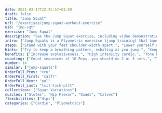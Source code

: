 ```yaml
---
date: 2021-03-17T22:45:57+01:00
draft: false
title: "Jump Squat"
url: "/exercises/jump-squat-workout-exercise"
eid: "jmp-sqt"
exercise: "Jump Squat"
description: "See the Jump Squat exercise, including video demonstration and instructions on how-to perform. Identify benefits and activated body parts, see similar, related and supporting exercises."
intro: ["Jump Squats is a Plyometric exercise (jump training) that boost explosiveness. They are an easy and very effective exercise that will pump your heart and produce strong legs and core.", "Jump squats are essential for many plyometric moves such as box jumps."]
steps: ["Stand with your feet shoulder-width apart.", "Lower yourself as in a regular squat.", "Push your legs, raising and jumping with the movement.", "When landing, bend your knees lowering again as with the regular squat."]
hints: ["Try to keep a breathing pattern, exhaling as you jump.", "Keep your chest up and straight."]
benefits: ["Increase explosiveness.", "High intensity cardio.", "Tone but, legs and abs.", "Improve balance.", "Increase Aerobic fitness.", "Help reducing the risk of heart disease, hypertension, obesity, and diabetes as a direct consequence of the intense cardio."]
counting: ["Count sequences of 10 Reps, you should do 2 or 3 sets.", "If you have a list of daily-cardio to perform, include this in the list. Once in a while the intense cardio should come from this exercise."]
number: 14
similar: ["jump-squats"]
OrderFull_Prev: "cru"
OrderFull_First: "calfr"
OrderFull_Next: "pul"
OrderFull_Last: "lsit-tuck-pllt"
collections: ["Squat Variations"]
muscles: ["Glutes", "Hip Flexor", "Quads", "Calves"]
flexibilities: ["Hips"]
categories: ["Cardio", "Plyometrics"]
---
```

